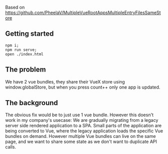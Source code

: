 Based on https://github.com/PheelaV/MultipleVueRootAppsMultipleEntryFilesSameStore

## Getting started

```
npm i;
npm run serve;
open ./index.html
```

## The problem

We have 2 vue bundles, they share their VueX store using window.globalStore, but when you press count++ only one app is updated.

## The background

The obvious fix would be to just use 1 vue bundle.
However this doesn't work in my company's usecase:
We are gradually migrating from a legacy server side rendered application to a SPA.
Small parts of the application are being converted to Vue, where the legacy application loads the specific Vue bundles on demand.
However multiple Vue bundles can live on the same page, and we want to share some state as we don't want to duplicate API calls.
